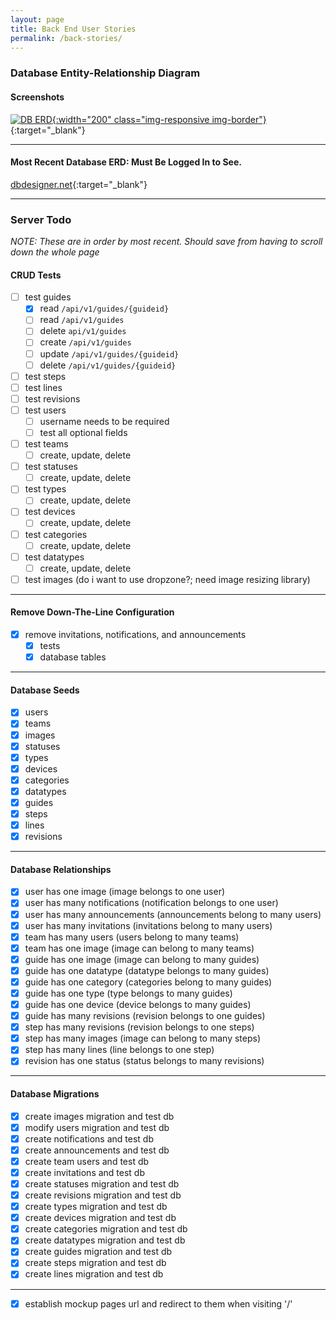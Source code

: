 ```yaml
---
layout: page
title: Back End User Stories
permalink: /back-stories/
---
```


### Database Entity-Relationship Diagram

#### Screenshots

[![DB ERD]({{site.baseurl}}/images/db/05-22-db-erd.png){:width="200" class="img-responsive img-border"}]({{site.baseurl}}/images/db/05-22-db-erd.png){:target="_blank"}

---

#### Most Recent Database ERD: Must Be Logged In to See.

[dbdesigner.net](http://dbdesigner.net/designer/schema/89573){:target="_blank"}

---

### Server Todo

_NOTE: These are in order by most recent. Should save from having to scroll down the whole page_

#### CRUD Tests
- [ ] test guides
    - [x] read `/api/v1/guides/{guideid}`
    - [ ] read `/api/v1/guides`
    - [ ] delete `api/v1/guides`
    - [ ] create `/api/v1/guides`
    - [ ] update `/api/v1/guides/{guideid}`
    - [ ] delete `/api/v1/guides/{guideid}`
- [ ] test steps
- [ ] test lines
- [ ] test revisions
- [ ] test users
    - [ ] username needs to be required
    - [ ] test all optional fields
- [ ] test teams
    - [ ] create, update, delete
- [ ] test statuses
    - [ ] create, update, delete
- [ ] test types
    - [ ] create, update, delete
- [ ] test devices
    - [ ] create, update, delete
- [ ] test categories
    - [ ] create, update, delete
- [ ] test datatypes
    - [ ] create, update, delete
- [ ] test images (do i want to use dropzone?; need image resizing library)

---

#### Remove Down-The-Line Configuration

- [x] remove invitations, notifications, and announcements
    - [x] tests
    - [x] database tables
    
---

#### Database Seeds

- [x] users
- [x] teams
- [x] images
- [x] statuses
- [x] types
- [x] devices
- [x] categories
- [x] datatypes
- [x] guides
- [x] steps
- [x] lines
- [x] revisions

---

#### Database Relationships
- [x] user has one image (image belongs to one user)
- [x] user has many notifications (notification belongs to one user)
- [x] user has many announcements (announcements belong to many users)
- [x] user has many invitations (invitations belong to many users)
- [x] team has many users (users belong to many teams)
- [x] team has one image (image can belong to many teams)
- [x] guide has one image (image can belong to many guides)
- [x] guide has one datatype (datatype belongs to many guides)
- [x] guide has one category (categories belong to many guides)
- [x] guide has one type (type belongs to many guides)
- [x] guide has one device (device belongs to many guides)
- [x] guide has many revisions (revision belongs to one guides)
- [x] step has many revisions (revision belongs to one steps)
- [x] step has many images (image can belong to many steps)
- [x] step has many lines (line belongs to one step)
- [x] revision has one status (status belongs to many revisions)

---

#### Database Migrations
- [x] create images migration and test db
- [x] modify users migration and test db
- [x] create notifications and test db
- [x] create announcements and test db
- [x] create team users and test db
- [x] create invitations and test db
- [x] create statuses migration and test db
- [x] create revisions migration and test db
- [x] create types migration and test db
- [x] create devices migration and test db
- [x] create categories migration and test db
- [x] create datatypes migration and test db
- [x] create guides migration and test db
- [x] create steps migration and test db
- [x] create lines migration and test db

---

- [x] establish mockup pages url and redirect to them when visiting '/'